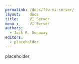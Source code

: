 ```yaml
---
permalink: /docs/ftw-vi-server/
layout:    docs
title:     VI Server
menu :     VI Server
authors:
  - Jack R. Dunaway
editors:
  - placeholder
---
```


placeholder
